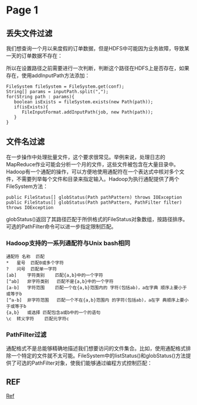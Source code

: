 # Page 1

## 丢失文件过滤

我们想查询一个月以来度假的订单数据，但是HDFS中可能因为业务故障，导致某一天的订单数据不存在：

所以在设置路径之前需要进行一次判断，判断这个路径在HDFS上是否存在，如果存在，使用addInputPath方法添加：

```
FileSystem fileSystem = FileSystem.get(conf);
String[] params = inputPath.split(",");
for(String path : params){
   boolean isExists = fileSystem.exists(new Path(path));
   if(isExists){
      FileInputFormat.addInputPath(job, new Path(path));
   }
}
```

## 文件名过滤

在一步操作中处理批量文件，这个要求很常见。举例来说，处理日志的MapReduce作业可能会分析一个月的文件，这些文件被包含在大量目录中。Hadoop有一个通配的操作，可以方便地使用通配符在一个表达式中核对多个文件，不需要列举每个文件和目录来指定输入。Hadoop为执行通配提供了两个FileSystem方法：

```
public FileStatus[] globStatus(Path pathPattern) throws IOException
public FileStatus[] globStatus(Path pathPattern, PathFilter filter) throws IOException
```

globStatus()返回了其路径匹配于所供格式的FileStatus对象数组，按路径排序。可选的PathFilter命令可以进一步指定限制匹配。

### Hadoop支持的一系列通配符与Unix bash相同

```
通配符	名称	匹配
*	星号	匹配0或多个字符
?	问号	匹配单一字符
[ab]	字符类别	匹配{a,b}中的一个字符
[^ab]	非字符类别	匹配不是{a,b}中的一个字符
[a-b]	字符范围	匹配一个在{a,b}范围内的 字符(包括ab)，a在字典 顺序上要小于或等于b
[^a-b]	非字符范围	匹配一个不在{a,b}范围内 的字符(包括ab)，a在字 典顺序上要小于或等于b
{a,b}	或选择	匹配包含a或b中的一个的语句
\c	转义字符	匹配元字符c
```

### PathFilter过滤

通配格式不是总能够精确地描述我们想要访问的文件集合。比如，使用通配格式排除一个特定的文件就不太可能。FileSystem中的listStatus()和globStatus()方法提供了可选的PathFilter对象，使我们能够通过编程方式控制匹配：

## REF

[Ref](https://blog.csdn.net/SunnyYoona/article/details/53786397)
